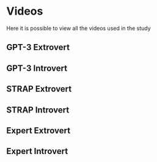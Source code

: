 # Videos
Here it is possible to view all the videos used in the study

## GPT-3 Extrovert


## GPT-3 Introvert


## STRAP Extrovert


## STRAP Introvert


## Expert Extrovert


## Expert Introvert

